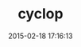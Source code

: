 ---
layout: post
title:  "cyclop"
repo:   "TalentBox/cyclop"
date:   2015-02-18 17:16:13
gemurl: https://github.com/TalentBox/cyclop
---